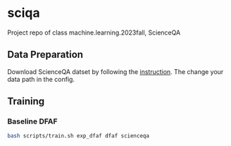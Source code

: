 # sciqa
Project repo of class machine.learning.2023fall, ScienceQA

## Data Preparation
Download ScienceQA datset by following the [instruction](https://scienceqa.github.io/#dataset). The change your data path in the config.

## Training
### Baseline DFAF
```bash
bash scripts/train.sh exp_dfaf dfaf scienceqa  
```

